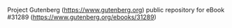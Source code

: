 Project Gutenberg (https://www.gutenberg.org) public repository for eBook #31289 (https://www.gutenberg.org/ebooks/31289)
